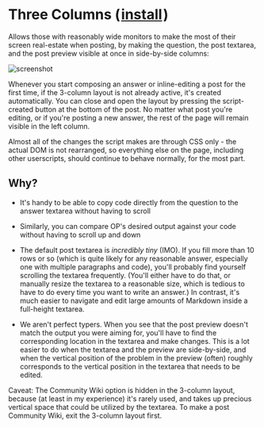 # Three Columns (&#8202;[install](https://github.com/CertainPerformance/Stack-Exchange-Userscripts/raw/master/Three-Columns/dist/StackThreeColumns.user.js)&#8202;)

Allows those with reasonably wide monitors to make the most of their screen real-estate when posting, by making the question, the post textarea, and the post preview visible at once in side-by-side columns:

![screenshot](https://raw.githubusercontent.com/CertainPerformance/Stack-Exchange-Userscripts/master/Three-Columns/userscript-screenshot.png)

Whenever you start composing an answer or inline-editing a post for the first time, if the 3-column layout is not already active, it's created automatically. You can close and open the layout by pressing the script-created button at the bottom of the post. No matter what post you're editing, or if you're posting a new answer, the rest of the page will remain visible in the left column.

Almost all of the changes the script makes are through CSS only - the actual DOM is not rearranged, so everything else on the page, including other userscripts, should continue to behave normally, for the most part.

## Why?

* It's handy to be able to copy code directly from the question to the answer textarea without having to scroll

* Similarly, you can compare OP's desired output against your code without having to scroll up and down

* The default post textarea is *incredibly tiny* (IMO). If you fill more than 10 rows or so (which is quite likely for any reasonable answer, especially one with multiple paragraphs and code), you'll probably find yourself scrolling the textarea frequently. (You'll either have to do that, or manually resize the textarea to a reasonable size, which is tedious to have to do every time you want to write an answer.) In contrast, it's much easier to navigate and edit large amounts of Markdown inside a full-height textarea.

* We aren't perfect typers. When you see that the post preview doesn't match the output you were aiming for, you'll have to find the corresponding location in the textarea and make changes. This is a lot easier to do when the textarea and the preview are side-by-side, and when the vertical position of the problem in the preview (often) roughly corresponds to the vertical position in the textarea that needs to be edited.

Caveat: The Community Wiki option is hidden in the 3-column layout, because (at least in my experience) it's rarely used, and takes up precious vertical space that could be utilized by the textarea. To make a post Community Wiki, exit the 3-column layout first.
